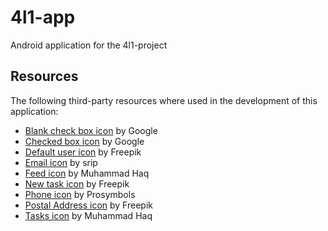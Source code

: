 # 4l1-app
Android application for the 4l1-project


## Resources

The following third-party resources where used in the development of this application:

* [Blank check box icon](https://www.flaticon.com/free-icon/blank-check-box_61221) by Google
* [Checked box icon](https://www.flaticon.com/free-icon/check-box_60726) by Google
* [Default user icon](https://www.flaticon.com/free-icon/user_1077114) by Freepik
* [Email icon](https://www.flaticon.com/free-icon/email_2250044) by srip
* [Feed icon](https://freeicons.io/miscellaneous-elements/chat-icon-23924) by Muhammad Haq
* [New task icon](https://www.flaticon.com/free-icon/list_1545582) by Freepik
* [Phone icon](https://www.flaticon.com/free-icon/phone-call_597177) by Prosymbols
* [Postal Address icon](https://www.flaticon.com/free-icon/home_31771) by Freepik
* [Tasks icon](https://freeicons.io/notes-and-tasks/notes-icon-24926) by Muhammad Haq